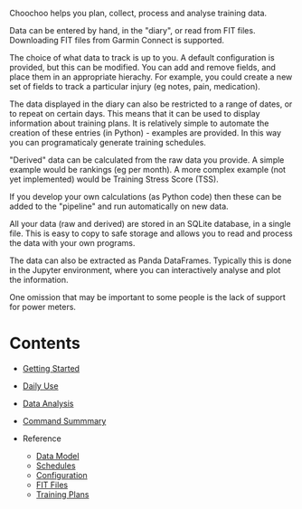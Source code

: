 
Choochoo helps you plan, collect, process and analyse training data.

Data can be entered by hand, in the "diary", or read from FIT files.
Downloading FIT files from Garmin Connect is supported.

The choice of what data to track is up to you.  A default
configuration is provided, but this can be modified.  You can add and
remove fields, and place them in an appropriate hierachy.  For
example, you could create a new set of fields to track a particular
injury (eg notes, pain, medication).

The data displayed in the diary can also be restricted to a range of
dates, or to repeat on certain days.  This means that it can be used
to display information about training plans.  It is relatively simple
to automate the creation of these entries (in Python) - examples are
provided.  In this way you can programaticaly generate training
schedules.

"Derived" data can be calculated from the raw data you provide.  A
simple example would be rankings (eg per month).  A more complex
example (not yet implemented) would be Training Stress Score (TSS).

If you develop your own calculations (as Python code) then these can
be added to the "pipeline" and run automatically on new data.

All your data (raw and derived) are stored in an SQLite database, in a
single file.  This is easy to copy to safe storage and allows you to
read and process the data with your own programs.

The data can also be extracted as Panda DataFrames.  Typically this is
done in the Jupyter environment, where you can interactively analyse
and plot the information.

One omission that may be important to some people is the lack of
support for power meters.

# Contents

* [Getting Started](getting-started)
* [Daily Use](daily-use)
* [Data Analysis](data-analysis)

* [Command Summmary](command-summary)

* Reference
  * [Data Model](data-model)
  * [Schedules](schedules)
  * [Configuration](configuration)
  * [FIT Files](fit-files)
  * [Training Plans](training-plans)


